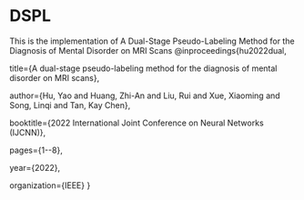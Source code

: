 # DSPL
This is the implementation of A Dual-Stage Pseudo-Labeling Method for the Diagnosis of Mental Disorder on MRI Scans
@inproceedings{hu2022dual,

  title={A dual-stage pseudo-labeling method for the diagnosis of mental disorder on MRI scans},
  
  author={Hu, Yao and Huang, Zhi-An and Liu, Rui and Xue, Xiaoming and Song, Linqi and Tan, Kay Chen},
  
  booktitle={2022 International Joint Conference on Neural Networks (IJCNN)},
  
  pages={1--8},
  
  year={2022},
  
  organization={IEEE}
}

